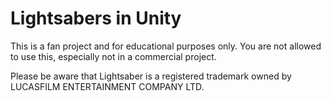 # Lightsabers in Unity

This is a fan project and for educational purposes only. You are not allowed to use this, especially not in a commercial project. 

Please be aware that Lightsaber is a registered trademark owned by LUCASFILM ENTERTAINMENT COMPANY LTD. 
